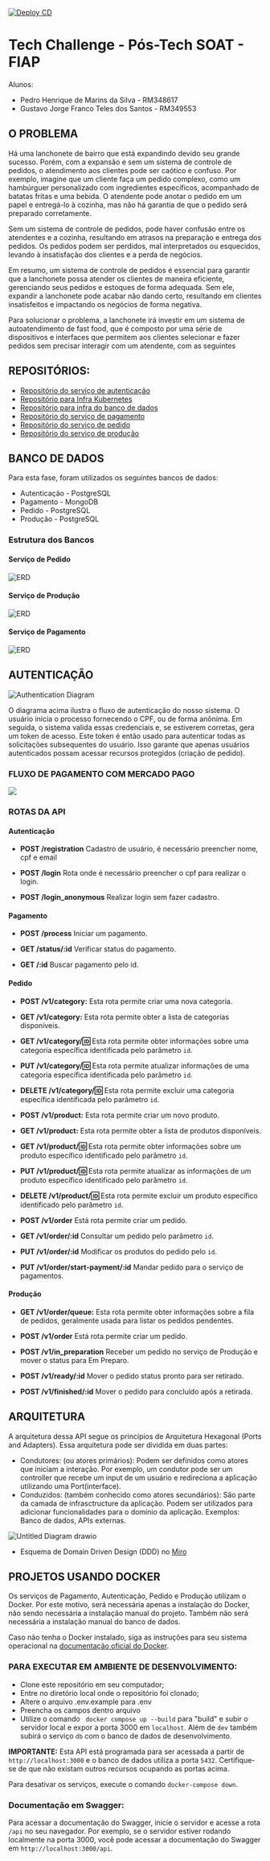 [![Deploy CD](https://github.com/fiap-lanchonete/projeto-lanchonete-pedido/actions/workflows/deploy.yaml/badge.svg)](https://github.com/fiap-lanchonete/projeto-lanchonete-pedido/actions/workflows/deploy.yaml)

# Tech Challenge - Pós-Tech SOAT - FIAP

Alunos:

* Pedro Henrique de Marins da Silva - RM348617
* Gustavo Jorge Franco Teles dos Santos - RM349553

## O PROBLEMA

Há uma lanchonete de bairro que está expandindo devido seu grande sucesso. Porém, com a expansão e sem um sistema de controle de pedidos, o atendimento aos clientes pode ser caótico e confuso. Por exemplo, imagine que um cliente faça um pedido complexo, como um hambúrguer personalizado com ingredientes específicos, acompanhado de batatas fritas e uma bebida. O atendente pode anotar o pedido em um papel e entregá-lo à cozinha, mas não há garantia de que o pedido será preparado corretamente.

Sem um sistema de controle de pedidos, pode haver confusão entre os atendentes e a cozinha, resultando em atrasos na preparação e entrega dos pedidos. Os pedidos podem ser perdidos, mal interpretados ou esquecidos, levando à insatisfação dos clientes e a perda de negócios.

Em resumo, um sistema de controle de pedidos é essencial para garantir que a lanchonete possa atender os clientes de maneira eficiente, gerenciando seus pedidos e estoques de forma adequada. Sem ele, expandir a lanchonete pode acabar não dando certo, resultando em clientes insatisfeitos e impactando os negócios de forma negativa.

Para solucionar o problema, a lanchonete irá investir em um sistema de autoatendimento de fast food, que é composto por uma série de dispositivos e interfaces que permitem aos clientes selecionar e fazer pedidos sem precisar interagir com um atendente, com as seguintes

## REPOSITÓRIOS:
  - [Repositório do serviço de autenticação](https://github.com/fiap-lanchonete/auth-lambda-python)
  - [Repositório para Infra Kubernetes](https://github.com/fiap-lanchonete/projeto-lanchonete-infra)
  - [Repositório para infra do banco de dados](https://github.com/fiap-lanchonete/infra-db)
  - [Repositório do serviço de pagamento](https://github.com/fiap-lanchonete/fiap-payment)
  - [Repositório do serviço de pedido](https://github.com/fiap-lanchonete/projeto-lanchonete-pedido)
  - [Repositório do serviço de produção](https://github.com/fiap-lanchonete/projeto-lanchonete-producao)

## BANCO DE DADOS

Para esta fase, foram utilizados os seguintes bancos de dados:

* Autenticação - PostgreSQL
* Pagamento - MongoDB
* Pedido - PostgreSQL
* Produção - PostgreSQL

### Estrutura dos Bancos

#### Serviço de Pedido
![ERD](https://i.imgur.com/eAurhkh.png)

#### Serviço de Produção
![ERD](https://i.imgur.com/k7G0VlK.png)

#### Serviço de Pagamento
![ERD](https://i.imgur.com/4z0n9Id.png)

## AUTENTICAÇÃO
![Authentication Diagram](https://i.imgur.com/jhxn4db.jpg)

O diagrama acima ilustra o fluxo de autenticação do nosso sistema. O usuário inicia o processo fornecendo o CPF, ou de forma anônima. Em seguida, o sistema valida essas credenciais e, se estiverem corretas, gera um token de acesso. Este token é então usado para autenticar todas as solicitações subsequentes do usuário. Isso garante que apenas usuários autenticados possam acessar recursos protegidos (criação de pedido).

### FLUXO DE PAGAMENTO COM MERCADO PAGO
<img  src="https://i.imgur.com/Df8C9c6.png" />

### ROTAS DA API

#### Autenticação

- **POST /registration** Cadastro de usuário, é necessário preencher nome, cpf e email

- **POST /login** Rota onde é necessário preencher o cpf para realizar o login.

- **POST /login_anonymous** Realizar login sem fazer cadastro.

#### Pagamento

- **POST /process** Iniciar um pagamento.

- **GET /status/:id** Verificar status do pagamento.

- **GET /:id** Buscar pagamento pelo id.

#### Pedido

- **POST /v1/category:** Esta rota permite criar uma nova categoria.

- **GET /v1/category:** Esta rota permite obter a lista de categorias disponíveis.

- **GET /v1/category/:id:** Esta rota permite obter informações sobre uma categoria específica identificada pelo parâmetro `id`.

- **PUT /v1/category/:id:** Esta rota permite atualizar informações de uma categoria específica identificada pelo parâmetro `id`.

- **DELETE /v1/category/:id:** Esta rota permite excluir uma categoria específica identificada pelo parâmetro `id`.

- **POST /v1/product:** Esta rota permite criar um novo produto.

- **GET /v1/product:** Esta rota permite obter a lista de produtos disponíveis.

- **GET /v1/product/:id:** Esta rota permite obter informações sobre um produto específico identificado pelo parâmetro `id`.

- **PUT /v1/product/:id:** Esta rota permite atualizar as informações de um produto específico identificado pelo parâmetro `id`.

- **DELETE /v1/product/:id:** Esta rota permite excluir um produto específico identificado pelo parâmetro `id`.

- **POST /v1/order** Está rota permite criar um pedido.

- **GET /v1/order/:id** Consultar um pedido pelo parâmetro `id`.

- **PUT /v1/order/:id** Modificar os produtos do pedido pelo `id`.

- **PUT /v1/order/start-payment/:id** Mandar pedido para o serviço de pagamentos.

#### Produção

- **GET /v1/order/queue:** Esta rota permite obter informações sobre a fila de pedidos, geralmente usada para listar os pedidos pendentes.

- **POST /v1/order** Está rota permite criar um pedido.

- **POST /v1/in_preparation** Receber um pedido no serviço de Produção e mover o status para Em Preparo.

- **POST /v1/ready/:id** Mover o pedido status pronto para ser retirado.

- **POST /v1/finished/:id** Mover o pedido para concluído após a retirada.

## ARQUITETURA

A arquitetura dessa API segue os princípios de Arquitetura Hexagonal (Ports and Adapters). Essa arquitetura pode ser dividida em duas partes:

  - Condutores: (ou atores primários): Podem ser definidos como atores que iniciam a interação. Por exemplo, um condutor pode ser um controller que recebe um input de um usuário e redireciona a aplicação utilizando uma Port(interface).
  - Conduzidos: (também conhecido como atores secundários): São parte da camada de infrasctructure da aplicação. Podem ser utilizados para adicionar funcionalidades para o domínio da aplicação. Exemplos: Banco de dados, APIs externas.

![Untitled Diagram drawio](https://github.com/rickwalking/projeto-lanchonete/assets/25574889/12ddab40-97ec-4157-a1ae-803d258654ea)

  * Esquema de Domain Driven Design (DDD) no [Miro](https://miro.com/welcomeonboard/TG9pRTJMU1BNb2d4WUZvdE9PVHd1cEZudmpaczNhdDNMOVVmeDE0S0VOZkVDSmFDSG5uaU0waUZzdFV5Q1h5aXwzNDU4NzY0NTU1MDkxMDI0MTAxfDI=?share_link_id=171801921364)

## PROJETOS USANDO DOCKER

Os serviços de Pagamento, Autenticação, Pedido e Produção utilizam o Docker. Por este motivo, será necessária apenas a instalação do Docker, não sendo necessária a instalação manual do projeto. Também não será necessária a instalação manual do banco de dados.

Caso não tenha o Docker instalado, siga as instruções para seu sistema operacional na [documentação oficial do Docker](https://docs.docker.com/get-docker/).

### PARA EXECUTAR EM AMBIENTE DE DESENVOLVIMENTO:

* Clone este repositório em seu computador;
* Entre no diretório local onde o repositório foi clonado;
* Altere o arquivo .env.example para .env
* Preencha os campos dentro arquivo
* Utilize o comando ` docker compose up --build` para "build" e subir o servidor local e expor a porta 3000 em `localhost`. Além de `dev` também subirá o serviço `db` com o banco de dados de desenvolvimento.

**IMPORTANTE:** Esta API está programada para ser acessada a partir de `http://localhost:3000` e o banco de dados utiliza a porta `5432`. Certifique-se de que não existam outros recursos ocupando as portas acima.

Para desativar os serviços, execute o comando `docker-compose down`.

### Documentação em Swagger:

Para acessar a documentação do Swagger, inicie o servidor e acesse a rota `/api` no seu navegador. Por exemplo, se o servidor estiver rodando localmente na porta 3000, você pode acessar a documentação do Swagger em `http://localhost:3000/api`.

